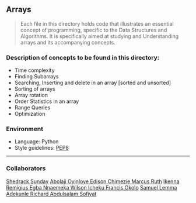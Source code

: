 ## Arrays
> Each file in this directory holds code that illustrates an essential concept of programming,
> specific to the Data Structures and Algorithms. It is specifically aimed at studying and Understanding arrays and its accompanying concepts. 

### Description of concepts to be found in this directory:
* Time complexity
* Finding Subarrays
* Searching, Inserting and delete in an array [sorted and unsorted]
* Sorting of arrays
* Array rotation 
* Order Statistics in an array
* Range Queries
* Optimization  


### Environment
* Language: Python
* Style guidelines: [PEP8](https://peps.python.org/pep-0008/)
---
### Collaborators
<a href=“https://github.com/Shedrack-Sunday”>Shedrack Sunday</a>
<a href=“https://github.com/Abolajioyin”>Abolaji Oyinloye </a>
<a href=“https://github.com/EddieChimezie”>Edison Chimezie </a>
<a href=“https://github.com/PrincessRuth90”>Marcus Ruth</a>
<a href=“https://github.com/charlykso”>Ikenna Remigius </a>
<a href=“https://github.com/egba001”> Egba Nnaemeka </a>
<a href=“https://github.com/Wilsonide”>Wilson Icheku </a>
<a href=“https://github.com/FrancisOkolo”>Francis Okolo</a>
<a href=“https://github.com/samif1”>Samuel Lemma </a>
<a href=“https://github.com/Adekunle-R”> Adekunle Richard </a>
<a href=“https://github.com/Sofiyyah1”> Abdulsalam Sofiyat </a>

